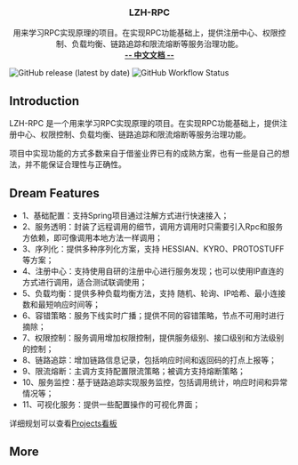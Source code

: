 <p align="center">
    <h3 align="center">LZH-RPC</h3>
    <p align="center">
        用来学习RPC实现原理的项目。在实现RPC功能基础上，提供注册中心、权限控制、负载均衡、链路追踪和限流熔断等服务治理功能。
        <br>
        <a href="https://zihao-liu.github.io/lzh-rpc/"><strong>-- 中文文档 --</strong></a>
    </p> 
    <img alt="GitHub release (latest by date)" src="https://img.shields.io/github/v/release/Zihao-Liu/lzh-rpc">
    <img alt="GitHub Workflow Status" src="https://img.shields.io/github/workflow/status/Zihao-Liu/lzh-rpc/Java%20CI%20with%20Maven">
</p>


## Introduction

LZH-RPC 是一个用来学习RPC实现原理的项目。在实现RPC功能基础上，提供注册中心、权限控制、负载均衡、链路追踪和限流熔断等服务治理功能。

项目中实现功能的方式多数来自于借鉴业界已有的成熟方案，也有一些是自己的想法，并不能保证合理性与正确性。

## Dream Features

- 1、基础配置：支持Spring项目通过注解方式进行快速接入；
- 2、服务透明：封装了远程调用的细节，调用方调用时只需要引入Rpc和服务方依赖，即可像调用本地方法一样调用；
- 3、序列化：提供多种序列化方案，支持 HESSIAN、KYRO、PROTOSTUFF 等方案；
- 4、注册中心：支持使用自研的注册中心进行服务发现；也可以使用IP直连的方式进行调用，适合测试联调使用；
- 5、负载均衡：提供多种负载均衡方法，支持 随机、轮询、IP哈希、最小连接数和最短响应时间等；
- 6、容错策略：服务下线实时广播；提供不同的容错策略，节点不可用时进行摘除；
- 7、权限控制：服务调用增加权限控制，提供服务级别、接口级别和方法级别的控制；
- 8、链路追踪：增加链路信息记录，包括响应时间和返回码的打点上报等；
- 9、限流熔断：主调方支持配置限流策略；被调方支持熔断策略；
- 10、服务监控：基于链路追踪实现服务监控，包括调用统计，响应时间和异常情况等；
- 11、可视化服务：提供一些配置操作的可视化界面；

详细规划可以查看[Projects看板](https://github.com/Zihao-Liu/lzh-rpc/projects)

## More